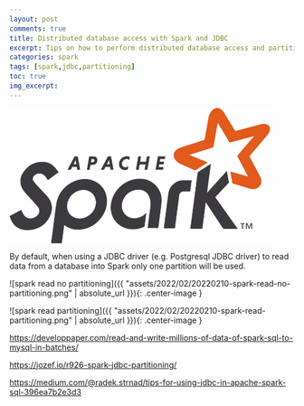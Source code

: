 ```yaml
---
layout: post
comments: true
title: Distributed database access with Spark and JDBC
excerpt: Tips on how to perform distributed database access and partitioning with Spark and JDBC.
categories: spark
tags: [spark,jdbc,partitioning]
toc: true
img_excerpt:
---
```



<img align="center" src="/assets/logos/Apache_Spark_logo.svg" height="240" />
<br/>


By default, when using a JDBC driver (e.g. Postgresql JDBC driver) to read data from a database into Spark only one partition will be used.

![spark read no partitioning]({{ "assets/2022/02/20220210-spark-read-no-partitioning.png" | absolute_url }}){: .center-image }


![spark read partitioning]({{ "assets/2022/02/20220210-spark-read-partitioning.png" | absolute_url }}){: .center-image }


https://developpaper.com/read-and-write-millions-of-data-of-spark-sql-to-mysql-in-batches/

https://jozef.io/r926-spark-jdbc-partitioning/

https://medium.com/@radek.strnad/tips-for-using-jdbc-in-apache-spark-sql-396ea7b2e3d3